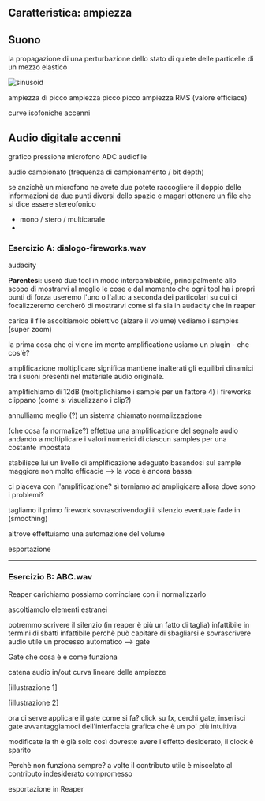 ## Caratteristica: ampiezza


## Suono

la propagazione di una perturbazione dello stato di quiete delle particelle di un mezzo elastico


<!-- .slide: data-background-size="contain" data-background-color="#fff" data-background-image="https://28oa9i1t08037ue3m1l0i861-wpengine.netdna-ssl.com/wp-content/uploads/2016/03/red-dot.gif" -->
<!-- red dot -->


<!-- .slide: data-background-size="contain" data-background-color="#ccc" data-background-image="images/Spherical_pressure_waves.gif" -->
<!-- spherical wave -->


<!-- .slide: data-background-color="#fff" -->
<!--
<svg width="60%" viewBox="0 0 350.26 240.16">

<svg class="fragment" data-fragment-index="2">
	<use xlink:href="images/sinusoid.svg#ordinate">
</svg>

<svg class="fragment" data-fragment-index="3">
	<use xlink:href="images/sinusoid.svg#rest">
</svg>

<svg class="fragment" data-fragment-index="4">
	<use xlink:href="images/sinusoid.svg#sinusoid">
</svg>

	<svg data-fragment-index="1">
		<use xlink:href="images/sinusoid.svg#ascisse">
	</svg>

</svg>
-->


<!-- .slide: data-background-color="#fff" -->
![sinusoid](images/sinusoid.png)
<!-- .element: style="position:absolute; top:0; left:0;" -->
<!-- sinusoid -->








ampiezza di picco
ampiezza picco picco
ampiezza RMS (valore efficiace)


curve isofoniche accenni


## Audio digitale accenni


grafico pressione microfono ADC audiofile


audio campionato (frequenza di campionamento / bit depth)


se anzichè un microfono ne avete due potete raccogliere il doppio delle informazioni da due punti diversi dello spazio e magari ottenere un file che si dice essere stereofonico


* mono / stero / multicanale
*

### Esercizio A: dialogo-fireworks.wav

audacity

**Parentesi**: userò due tool in modo intercambiabile, principalmente allo scopo di mostrarvi al meglio le cose
e dal momento che ogni tool ha i propri punti di forza useremo l'uno o l'altro a seconda dei particolari su cui ci focalizzeremo
cercherò di mostrarvi  come si fa sia in audacity che in reaper

carica il file
ascoltiamolo
obiettivo (alzare il volume)
vediamo i samples (super zoom)

la prima cosa che ci viene im mente amplificatione
usiamo un plugin - che cos'è?

amplificazione
moltiplicare significa
mantiene inalterati gli equilibri dinamici tra i suoni presenti nel materiale audio originale.

amplifichiamo di 12dB (moltiplichiamo i sample per un fattore 4)
i fireworks clippano (come si visualizzano i clip?)

annulliamo
meglio (?) un sistema chiamato normalizzazione

(che cosa fa normalize?) effettua una amplificazione del segnale audio
andando a moltiplicare i valori numerici di ciascun samples per una costante impostata


stabilisce lui un livello di amplificazione adeguato basandosi sul sample maggiore
non molto efficacie --> la voce è ancora bassa

ci piaceva con l'amplificazione? sì
torniamo ad ampligicare allora
dove sono i problemi?

tagliamo il primo firework sovrascrivendogli il silenzio
eventuale fade in (smoothing)

altrove effettuiamo una automazione del volume

esportazione

---

### Esercizio B: ABC.wav

Reaper
carichiamo
possiamo cominciare con il normalizzarlo

ascoltiamolo
elementi estranei

potremmo scrivere il silenzio (in reaper è più un fatto di taglia)
infattibile in termini di sbatti
infattibile perchè può capitare di sbagliarsi e sovrascrivere audio utile
un processo automatico --> gate

Gate
che cosa è e come funziona

catena audio in/out
curva lineare delle ampiezze

[illustrazione 1]

[illustrazione 2]

ora ci serve applicare il gate come si fa?
click su fx, cerchi gate, inserisci gate
avvantaggiamoci dell'interfaccia grafica che è un po' più intuitiva

modificate la th è già solo così dovreste avere l'effetto desiderato, il clock è sparito

Perchè non funziona sempre?
a volte il contributo utile è miscelato al contributo indesiderato
compromesso

esportazione in Reaper
